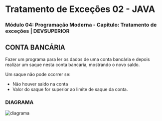 # Tratamento de Exceções 02 - JAVA
### Módulo 04: Programação Moderna - Capítulo: Tratamento de exceções | DEVSUPERIOR

## CONTA BANCÁRIA
Fazer um programa para ler os dados de uma conta bancária e depois realizar um saque nesta conta bancária, mostrando o novo saldo.

Um saque não pode ocorrer se:
- Não houver saldo na conta
- Valor do saque for superior ao limite de saque da conta.

### DIAGRAMA
![diagrama](https://github.com/joaovictorcmd/exceptions2-java/assets/107885917/10926067-5907-447d-925b-fbd49dab8f24)

